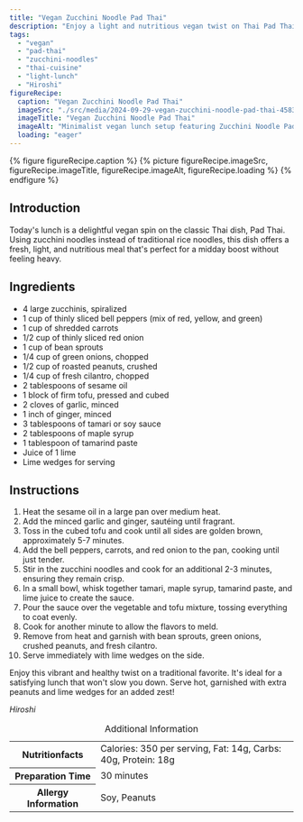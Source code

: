 ```yaml
---
title: "Vegan Zucchini Noodle Pad Thai"
description: "Enjoy a light and nutritious vegan twist on Thai Pad Thai, featuring zucchini noodles and a flavorful sauce, perfect for a refreshing lunch."
tags:
  - "vegan"
  - "pad-thai"
  - "zucchini-noodles"
  - "thai-cuisine"
  - "light-lunch"
  - "Hiroshi"
figureRecipe: 
  caption: "Vegan Zucchini Noodle Pad Thai"
  imageSrc: "./src/media/2024-09-29-vegan-zucchini-noodle-pad-thai-4583.png"
  imageTitle: "Vegan Zucchini Noodle Pad Thai"
  imageAlt: "Minimalist vegan lunch setup featuring Zucchini Noodle Pad Thai in a refined bowl with tofu, colorful veggies, garnished with green onions, peanuts, cilantro, and lime slices on a neutral backdrop."
  loading: "eager"
---
```


{% figure figureRecipe.caption %}
{% picture figureRecipe.imageSrc, figureRecipe.imageTitle, figureRecipe.imageAlt, figureRecipe.loading %}
{% endfigure %}

## Introduction

Today's lunch is a delightful vegan spin on the classic Thai dish, Pad Thai. Using zucchini noodles instead of traditional rice noodles, this dish offers a fresh, light, and nutritious meal that's perfect for a midday boost without feeling heavy.

## Ingredients

- 4 large zucchinis, spiralized
- 1 cup of thinly sliced bell peppers (mix of red, yellow, and green)
- 1 cup of shredded carrots
- 1/2 cup of thinly sliced red onion
- 1 cup of bean sprouts
- 1/4 cup of green onions, chopped
- 1/2 cup of roasted peanuts, crushed
- 1/4 cup of fresh cilantro, chopped
- 2 tablespoons of sesame oil
- 1 block of firm tofu, pressed and cubed
- 2 cloves of garlic, minced
- 1 inch of ginger, minced
- 3 tablespoons of tamari or soy sauce
- 2 tablespoons of maple syrup
- 1 tablespoon of tamarind paste
- Juice of 1 lime
- Lime wedges for serving

## Instructions

1. Heat the sesame oil in a large pan over medium heat.
2. Add the minced garlic and ginger, sautéing until fragrant.
3. Toss in the cubed tofu and cook until all sides are golden brown, approximately 5-7 minutes.
4. Add the bell peppers, carrots, and red onion to the pan, cooking until just tender.
5. Stir in the zucchini noodles and cook for an additional 2-3 minutes, ensuring they remain crisp.
6. In a small bowl, whisk together tamari, maple syrup, tamarind paste, and lime juice to create the sauce.
7. Pour the sauce over the vegetable and tofu mixture, tossing everything to coat evenly.
8. Cook for another minute to allow the flavors to meld.
9. Remove from heat and garnish with bean sprouts, green onions, crushed peanuts, and fresh cilantro.
10. Serve immediately with lime wedges on the side.

Enjoy this vibrant and healthy twist on a traditional favorite. It's ideal for a satisfying lunch that won't slow you down. Serve hot, garnished with extra peanuts and lime wedges for an added zest!

*Hiroshi*

<table><caption class='sr-only'>Additional Information</caption><tr><th>Nutritionfacts</th><td>Calories: 350 per serving, Fat: 14g, Carbs: 40g, Protein: 18g&nbsp;</td></tr><tr><th>Preparation Time</th><td>30 minutes&nbsp;</td></tr><tr><th>Allergy Information</th><td>Soy, Peanuts&nbsp;</td></tr></table>

